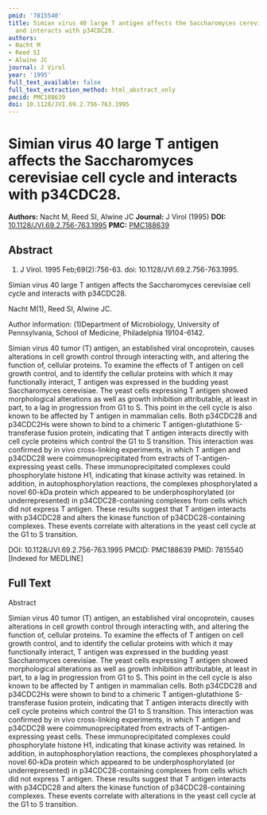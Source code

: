 ```yaml
---
pmid: '7815540'
title: Simian virus 40 large T antigen affects the Saccharomyces cerevisiae cell cycle
  and interacts with p34CDC28.
authors:
- Nacht M
- Reed SI
- Alwine JC
journal: J Virol
year: '1995'
full_text_available: false
full_text_extraction_method: html_abstract_only
pmcid: PMC188639
doi: 10.1128/JVI.69.2.756-763.1995
---
```


# Simian virus 40 large T antigen affects the Saccharomyces cerevisiae cell cycle and interacts with p34CDC28.
**Authors:** Nacht M, Reed SI, Alwine JC
**Journal:** J Virol (1995)
**DOI:** [10.1128/JVI.69.2.756-763.1995](https://doi.org/10.1128/JVI.69.2.756-763.1995)
**PMC:** [PMC188639](https://www.ncbi.nlm.nih.gov/pmc/articles/PMC188639/)

## Abstract

1. J Virol. 1995 Feb;69(2):756-63. doi: 10.1128/JVI.69.2.756-763.1995.

Simian virus 40 large T antigen affects the Saccharomyces cerevisiae cell cycle 
and interacts with p34CDC28.

Nacht M(1), Reed SI, Alwine JC.

Author information:
(1)Department of Microbiology, University of Pennsylvania, School of Medicine, 
Philadelphia 19104-6142.

Simian virus 40 tumor (T) antigen, an established viral oncoprotein, causes 
alterations in cell growth control through interacting with, and altering the 
function of, cellular proteins. To examine the effects of T antigen on cell 
growth control, and to identify the cellular proteins with which it may 
functionally interact, T antigen was expressed in the budding yeast 
Saccharomyces cerevisiae. The yeast cells expressing T antigen showed 
morphological alterations as well as growth inhibition attributable, at least in 
part, to a lag in progression from G1 to S. This point in the cell cycle is also 
known to be affected by T antigen in mammalian cells. Both p34CDC28 and 
p34CDC2Hs were shown to bind to a chimeric T antigen-glutathione S-transferase 
fusion protein, indicating that T antigen interacts directly with cell cycle 
proteins which control the G1 to S transition. This interaction was confirmed by 
in vivo cross-linking experiments, in which T antigen and p34CDC28 were 
coimmunoprecipitated from extracts of T-antigen-expressing yeast cells. These 
immunoprecipitated complexes could phosphorylate histone H1, indicating that 
kinase activity was retained. In addition, in autophosphorylation reactions, the 
complexes phosphorylated a novel 60-kDa protein which appeared to be 
underphosphorylated (or underrepresented) in p34CDC28-containing complexes from 
cells which did not express T antigen. These results suggest that T antigen 
interacts with p34CDC28 and alters the kinase function of p34CDC28-containing 
complexes. These events correlate with alterations in the yeast cell cycle at 
the G1 to S transition.

DOI: 10.1128/JVI.69.2.756-763.1995
PMCID: PMC188639
PMID: 7815540 [Indexed for MEDLINE]

## Full Text

Abstract

Simian virus 40 tumor (T) antigen, an established viral oncoprotein, causes alterations in cell growth control through interacting with, and altering the function of, cellular proteins. To examine the effects of T antigen on cell growth control, and to identify the cellular proteins with which it may functionally interact, T antigen was expressed in the budding yeast Saccharomyces cerevisiae. The yeast cells expressing T antigen showed morphological alterations as well as growth inhibition attributable, at least in part, to a lag in progression from G1 to S. This point in the cell cycle is also known to be affected by T antigen in mammalian cells. Both p34CDC28 and p34CDC2Hs were shown to bind to a chimeric T antigen-glutathione S-transferase fusion protein, indicating that T antigen interacts directly with cell cycle proteins which control the G1 to S transition. This interaction was confirmed by in vivo cross-linking experiments, in which T antigen and p34CDC28 were coimmunoprecipitated from extracts of T-antigen-expressing yeast cells. These immunoprecipitated complexes could phosphorylate histone H1, indicating that kinase activity was retained. In addition, in autophosphorylation reactions, the complexes phosphorylated a novel 60-kDa protein which appeared to be underphosphorylated (or underrepresented) in p34CDC28-containing complexes from cells which did not express T antigen. These results suggest that T antigen interacts with p34CDC28 and alters the kinase function of p34CDC28-containing complexes. These events correlate with alterations in the yeast cell cycle at the G1 to S transition.
